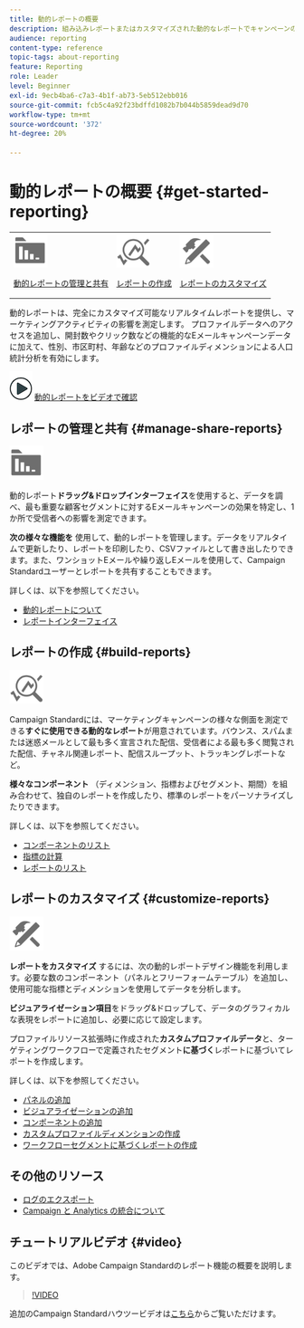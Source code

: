 ```yaml
---
title: 動的レポートの概要
description: 組み込みレポートまたはカスタマイズされた動的なレポートでキャンペーンの成功を分析します。
audience: reporting
content-type: reference
topic-tags: about-reporting
feature: Reporting
role: Leader
level: Beginner
exl-id: 9ecb4ba6-c7a3-4b1f-ab73-5eb512ebb016
source-git-commit: fcb5c4a92f23bdffd1082b7b044b5859dead9d70
workflow-type: tm+mt
source-wordcount: '372'
ht-degree: 20%

---
```


# 動的レポートの概要 {#get-started-reporting}

<table>
<tr>
<td><img src="assets/do-not-localize/icon_manage.svg" width="60px"><p><a href="#manage-share-reports">動的レポートの管理と共有</a></p></td>
<td><img src="assets/do-not-localize/icon_build.svg" width="60px"><p><a href="#build-reports">レポートの作成</a></p></td>
<td><img src="assets/do-not-localize/icon_customize.svg" width="60px"><p><a href="#customize-reports">レポートのカスタマイズ</a></p></td></tr>
</table>

動的レポートは、完全にカスタマイズ可能なリアルタイムレポートを提供し、マーケティングアクティビティの影響を測定します。 プロファイルデータへのアクセスを追加し、開封数やクリック数などの機能的なEメールキャンペーンデータに加えて、性別、市区町村、年齢などのプロファイルディメンションによる人口統計分析を有効にします。

![](assets/do-not-localize/how-to-video.png) [動的レポートをビデオで確認](#video)

## レポートの管理と共有 {#manage-share-reports}

<img src="assets/do-not-localize/icon_manage.svg" width="60px">

動的レポート&#x200B;**ドラッグ&amp;ドロップインターフェイス**&#x200B;を使用すると、データを調べ、最も重要な顧客セグメントに対するEメールキャンペーンの効果を特定し、1か所で受信者への影響を測定できます。

**次の様々な機能を** 使用して、動的レポートを管理します。データをリアルタイムで更新したり、レポートを印刷したり、CSVファイルとして書き出したりできます。また、ワンショットEメールや繰り返しEメールを使用して、Campaign Standardユーザーとレポートを共有することもできます。

詳しくは、以下を参照してください。

* [動的レポートについて](../../reporting/using/about-dynamic-reports.md)
* [レポートインターフェイス](../../reporting/using/reporting-interface.md)

## レポートの作成 {#build-reports}

<img src="assets/do-not-localize/icon_build.svg" width="60px">

Campaign Standardには、マーケティングキャンペーンの様々な側面を測定できる&#x200B;**すぐに使用できる動的なレポート**&#x200B;が用意されています。バウンス、スパムまたは迷惑メールとして最も多く宣言された配信、受信者による最も多く閲覧された配信、チャネル関連レポート、配信スループット、トラッキングレポートなど。

**様々なコンポーネント** （ディメンション、指標およびセグメント、期間）を組み合わせて、独自のレポートを作成したり、標準のレポートをパーソナライズしたりできます。

詳しくは、以下を参照してください。

* [コンポーネントのリスト](../../reporting/using/list-of-components-.md)
* [指標の計算](../../reporting/using/indicator-calculation.md)
* [レポートのリスト](../../reporting/using/defining-the-report-period.md)

## レポートのカスタマイズ {#customize-reports}

<img src="assets/do-not-localize/icon_customize.svg" width="60px">

**レポートをカスタマイズ** するには、次の動的レポートデザイン機能を利用します。必要な数のコンポーネント（パネルとフリーフォームテーブル）を追加し、使用可能な指標とディメンションを使用してデータを分析します。

**ビジュアライゼーション項目**&#x200B;をドラッグ&amp;ドロップして、データのグラフィカルな表現をレポートに追加し、必要に応じて設定します。

プロファイルリソース拡張時に作成された&#x200B;**カスタムプロファイルデータ**&#x200B;と、ターゲティングワークフローで定義されたセグメント&#x200B;**に基づく**&#x200B;レポートに基づいてレポートを作成します。

詳しくは、以下を参照してください。

* [パネルの追加](../../reporting/using/adding-panels.md)
* [ビジュアライゼーションの追加](../../reporting/using/adding-visualizations.md)
* [コンポーネントの追加](../../reporting/using/adding-components.md)
* [カスタムプロファイルディメンションの作成](../../reporting/using/creating-a-custom-profile-dimension.md)
* [ワークフローセグメントに基づくレポートの作成](../../reporting/using/creating-a-report-workflow-segment.md)

## その他のリソース

* [ログのエクスポート](../../automating/using/exporting-logs.md)
* [Campaign と Analytics の統合について](../../integrating/using/about-campaign-analytics-integration.md)

## チュートリアルビデオ {#video}

このビデオでは、Adobe Campaign Standardのレポート機能の概要を説明します。

>[!VIDEO](https://video.tv.adobe.com/v/23021?quality=12&captions=eng)

追加のCampaign Standardハウツービデオは[こちら](https://experienceleague.adobe.com/docs/campaign-standard-learn/tutorials/overview.html?lang=ja)からご覧いただけます。
